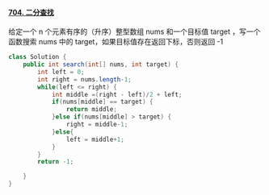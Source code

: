 #### [704. 二分查找](https://leetcode.cn/problems/binary-search/)

给定一个 n 个元素有序的（升序）整型数组 nums 和一个目标值 target  ，写一个函数搜索 nums 中的 target，如果目标值存在返回下标，否则返回 -1

```java
class Solution {
    public int search(int[] nums, int target) {
        int left = 0;
        int right = nums.length-1;
        while(left <= right) {
            int middle =(right - left)/2 + left;
            if(nums[middle] == target) {
                return middle;
            }else if(nums[middle] > target) {
                right = middle-1;
            }else{
                left = middle+1;
            }
        }
        return -1;

    }
}
```

